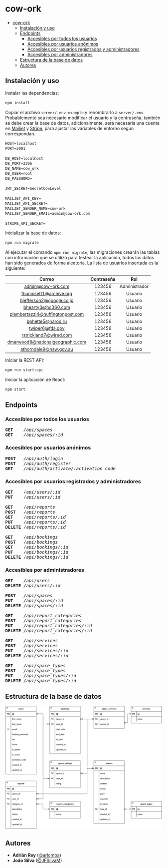 # cow-ork

- [cow-ork](#cow-ork)
  - [Instalación y uso](#instalación-y-uso)
  - [Endpoints](#endpoints)
    - [Accesibles por todos los usuarios](#accesibles-por-todos-los-usuarios)
    - [Accesibles por usuarios anónimos](#accesibles-por-usuarios-anónimos)
    - [Accesibles por usuarios registrados y administradores](#accesibles-por-usuarios-registrados-y-administradores)
    - [Accesibles por administradores](#accesibles-por-administradores)
  - [Estructura de la base de datos](#estructura-de-la-base-de-datos)
  - [Autores](#autores)

## Instalación y uso

Instalar las dependencias:

```bash
npm install
```

Copiar el archivo `server/.env.example` y renombrarlo a `server/.env`. Probablemente sea necesario modificar el usuario y la contraseña, también se debe crear la base de datos, adicionalmente, será necesaria una cuenta en [Mailjet](https://www.mailjet.com/) y [Stripe](https://stripe.com/), para ajustar las variables de entorno según correspondan.

```
HOST=localhost
PORT=3001

DB_HOST=localhost
DB_PORT=3306
DB_NAME=cow_ork
DB_USER=root
DB_PASSWORD=

JWT_SECRET=SecretCowLevel

MAILJET_API_KEY=
MAILJET_API_SECRET=
MAILJET_SENDER_NAME=cow-ork
MAILJET_SENDER_EMAIL=admin@cow-ork.com

STRIPE_API_SECRET=
```

Inicializar la base de datos:

```bash
npm run migrate
```

Al ejecutar el comando `npm run migrate`, las migraciones crearán las tablas con información que se utilizó para testear la aplicación, todos los datos han sido generados de forma aleatoria. La lista de usuarios insertada es la siguiente:

|              Correo              | Contraseña |      Rol      |
| :------------------------------: | :--------: | :-----------: |
|        admin@cow-ork.com         |   123456   | Administrador |
|     fhunnisett1@archive.org      |   123456   |    Usuario    |
|     bjefferson2@google.co.jp     |   123456   |    Usuario    |
|        bhearty3@hc360.com        |   123456   |    Usuario    |
| plambertazzi4@huffingtonpost.com |   123456   |    Usuario    |
|        bphette5@narod.ru         |   123456   |    Usuario    |
|         twiper6@fda.gov          |   123456   |    Usuario    |
|      rstrickland7@wired.com      |   123456   |    Usuario    |
| dmarwood8@nationalgeographic.com |   123456   |    Usuario    |
|      athorndale9@nsw.gov.au      |   123456   |    Usuario    |

Iniciar la REST API:

```bash
npm run start:api
```

Iniciar la aplicación de React:

```bash
npm start
```

## Endpoints

### Accesibles por todos los usuarios

<pre>
<strong>GET</strong>    <em>/api/spaces</em>
<strong>GET</strong>    <em>/api/spaces/:id</em>
</pre>

### Accesibles por usuarios anónimos

<pre>
<strong>POST</strong>   <em>/api/auth/login</em>
<strong>POST</strong>   <em>/api/auth/register</em>
<strong>GET</strong>    <em>/api/auth/activate/:activation_code</em>
</pre>

### Accesibles por usuarios registrados y administradores

<pre>
<strong>GET</strong>    <em>/api/users/:id</em>
<strong>PUT</strong>    <em>/api/users/:id</em>

<strong>GET</strong>    <em>/api/reports</em>
<strong>POST</strong>   <em>/api/reports</em>
<strong>GET</strong>    <em>/api/reports/:id</em>
<strong>PUT</strong>    <em>/api/reports/:id</em>
<strong>DELETE</strong> <em>/api/reports/:id</em>

<strong>GET</strong>    <em>/api/bookings</em>
<strong>POST</strong>   <em>/api/bookings</em>
<strong>GET</strong>    <em>/api/bookings/:id</em>
<strong>PUT</strong>    <em>/api/bookings/:id</em>
<strong>DELETE</strong> <em>/api/bookings/:id</em>
</pre>

### Accesibles por administradores

<pre>
<strong>GET</strong>    <em>/api/users</em>
<strong>DELETE</strong> <em>/api/users/:id</em>

<strong>POST</strong>   <em>/api/spaces</em>
<strong>PUT</strong>    <em>/api/spaces/:id</em>
<strong>DELETE</strong> <em>/api/spaces/:id</em>

<strong>GET</strong>    <em>/api/report_categories</em>
<strong>POST</strong>   <em>/api/report_categories</em>
<strong>PUT</strong>    <em>/api/report_categories/:id</em>
<strong>DELETE</strong> <em>/api/report_categories/:id</em>

<strong>GET</strong>    <em>/api/services</em>
<strong>POST</strong>   <em>/api/services</em>
<strong>PUT</strong>    <em>/api/services/:id</em>
<strong>DELETE</strong> <em>/api/services/:id</em>

<strong>GET</strong>    <em>/api/space_types</em>
<strong>POST</strong>   <em>/api/space_types</em>
<strong>PUT</strong>    <em>/api/space_types/:id</em>
<strong>DELETE</strong> <em>/api/space_types/:id</em>
</pre>

## Estructura de la base de datos

![DB_Structure](/docs/cow-ork_db.png)

## Autores

- **Adrián Rey** ([@arlomba](https://github.com/arlomba))
- **João Silva** ([@JFSilvaM](https://github.com/JFSilvaM))
